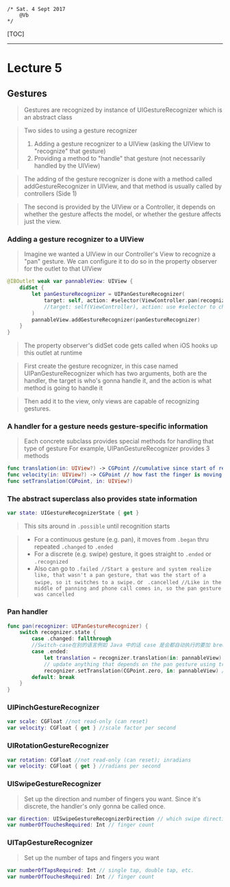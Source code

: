 ```~~
/* Sat. 4 Sept 2017
    @Vb
*/
```
[TOC]

---
# Lecture 5

## Gestures
> Gestures are recognized by instance of UIGestureRecognizer which is an abstract class

> Two sides to using a gesture recognizer
> 1. Adding a gesture recognizer to a UIView (asking the UIView to "recognize" that gesture)
> 2. Providing a method to "handle" that gesture (not necessarily handled by the UIView)

> The adding of the gesture recognizer is done with a method called addGestureRecognizer in UIView, and that method is usually called by controllers (Side 1)

> The second is provided by the UIView or a Controller, it depends on whether the gesture affects the model, or whether the gesture affects just the view.

### Adding a gesture recognizer to a UIView
> Imagine we wanted a UIView in our Controller's View to recognize a "pan" gesture. We can configure it to do so in the property observer for the outlet to that UIView

```Swift
@IBOutlet weak var pannableView: UIView {
    didSet {
        let panGestureRecognizer = UIPanGestureRecognizer(
            target: self, action: #selector(ViewController.pan(recognizer:))
            //target: self(ViewController), action: use #selector to choose a method(three ways: ViewController.pan, self.pan, pan(because the default is self))
        )
        pannableView.addGestureRecognizer(panGestureRecognizer)
    }
}
```
> The property observer's didSet code gets called when iOS hooks up this outlet at runtime

> First create the gesture recognizer, in this case named UIPanGestureRecognizer which has two arguments, both are the handler, the target is who's gonna handle it, and the action is what method is going to handle it

> Then add it to the view, only views are capable of recognizing gestures.

### A handler for a gesture needs gesture-specific information
> Each concrete subclass provides special methods for handling that type of gesture
> For example, UIPanGestureRecognizer provides 3 methods

```Swift
func translation(in: UIView?) -> CGPoint //cumulative since start of recognition(从识别开始后的积累), means how far this pan moved since it started
func velocity(in: UIView?) -> CGPoint // how fast the finger is moving (points/s)
func setTranslation(CGPoint, in: UIView?)
```

### The abstract superclass also provides state information

```Swift
var state: UIGestureRecognizerState { get }
```
> This sits around in ```.possible``` until recognition starts

> - For a continuous gesture (e.g. pan), it moves from ```.began``` thru repeated ```.changed``` to ```.ended```
> - For a discrete (e.g. swipe) gesture, it goes straight to ```.ended``` or ```.recognized```
> - Also can go to ```.failed //Start a gesture and system realize like, that wasn't a pan gesture, that was the start of a swipe, so it switches to a swipe.``` or ``` .cancelled //Like in the middle of panning and phone call comes in, so the pan gesture was cancelled```

### Pan handler
```Swift
func pan(recognizer: UIPanGestureRecognizer) {
    switch recognizer.state {
        case .changed: fallthrough 
        //Switch-case在别的语言例如 Java 中的话 case 是会都自动执行的要加 break 来跳出,但 Swift 不是,所以要是想要让他 fall through 的话就要加 fallthrough 关键字,直接 case.changed,.ended 也可以
        case .ended:
            let translation = recognizer.translation(in: pannableView) // Get the location of the pan in the pannableView's coordinate system
            // update anything that depends on the pan gesture using translation.x and .y
            recognizer.setTranslation(CGPoint.zero, in: pannableView) // By resetting the translation, the next one we get will be incremental movement
        default: break
    }
}
```

### UIPinchGestureRecognizer
```Swift
var scale: CGFloat //not read-only (can reset)
var velocity: CGFloat { get } //scale factor per second
```
### UIRotationGestureRecognizer
```Swift
var rotation: CGFloat //not read-only (can reset); inradians
var velocity: CGFloat { get } //radians per second
```
### UISwipeGestureRecognizer
> Set up the direction and number of fingers you want. Since it's discrete, the handler's only gonna be called once.

```Swift
var direction: UISwipeGestureRecognizerDirection // which swipe directions you want
var numberOfTouchesRequired: Int // finger count
```
### UITapGestureRecognizer
> Set up the number of taps and fingers you want

```Swift
var numberOfTapsRequired: Int // single tap, double tap, etc.
var numberOfTouchesRequired: Int // finger count
```